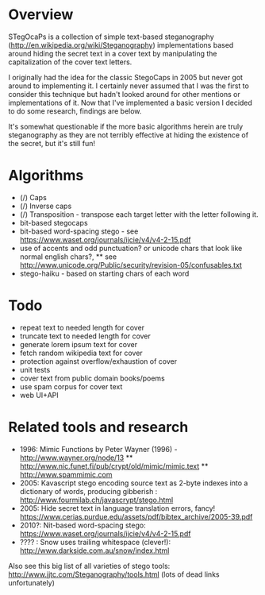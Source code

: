 # Overview

STegOcaPs is a collection of simple text-based steganography (http://en.wikipedia.org/wiki/Steganography) implementations based around hiding the secret text in a cover text by manipulating the capitalization of the cover text letters.

I originally had the idea for the classic StegoCaps in 2005 but never got around to implementing it. I certainly never assumed that I was the first to consider this technique but hadn't looked around for other mentions or implementations of it. Now that I've implemented a basic version I decided to do some research, findings are below.

It's somewhat questionable if the more basic algorithms herein are truly steganography as they are not terribly effective at hiding the existence of the secret, but it's still fun!

# Algorithms

* (/) Caps
* (/) Inverse caps
* (/) Transposition - transpose each target letter with the letter following it.
* bit-based stegocaps
* bit-based word-spacing stego - see https://www.waset.org/journals/ijcie/v4/v4-2-15.pdf
* use of accents and odd punctuation? or unicode chars that look like normal english chars?, 
** see http://www.unicode.org/Public/security/revision-05/confusables.txt
* stego-haiku - based on starting chars of each word



# Todo

* repeat text to needed length for cover
* truncate text to needed length for cover
* generate lorem ipsum text for cover
* fetch random wikipedia text for cover
* protection against overflow/exhaustion of cover
* unit tests
* cover text from public domain books/poems
* use spam corpus for cover text
* web UI+API

# Related tools and research

* 1996: Mimic Functions by Peter Wayner (1996) - http://www.wayner.org/node/13
** http://www.nic.funet.fi/pub/crypt/old/mimic/mimic.text
** http://www.spammimic.com
* 2005: Kavascript stego encoding source text as 2-byte indexes into a dictionary of words, producing gibberish : http://www.fourmilab.ch/javascrypt/stego.html
* 2005: Hide secret text in language translation errors, fancy! https://www.cerias.purdue.edu/assets/pdf/bibtex_archive/2005-39.pdf
* 2010?: Nit-based word-spacing stego: https://www.waset.org/journals/ijcie/v4/v4-2-15.pdf
* ???? : Snow uses trailing whitespace (clever!): http://www.darkside.com.au/snow/index.html

Also see this big list of all varieties of stego tools: http://www.jjtc.com/Steganography/tools.html (lots of dead links unfortunately)

